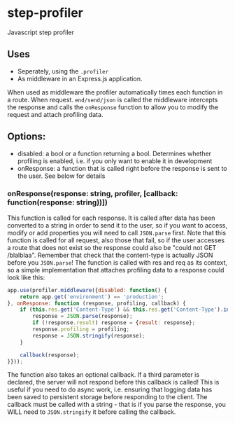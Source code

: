 step-profiler
=============

Javascript step profiler



## Uses
* Seperately, using the ``.profiler`` 
* As middleware in an Express.js application.

When used as middleware the profiler automatically times each function in a route. When request. ``end/send/json`` is called the middleware intercepts the response and calls the ``onResponse`` function to allow you to modify the request and attach profiling data.


## Options:
* disabled: a bool or a function returning a bool. Determines whether profiling is enabled, i.e. if you only want to enable it in development
* onResponse: a function that is called right before the response is sent to the user. See below for details


### onResponse(response: string, profiler, [callback: function(response: string))])
This function is called for each response. It is called after data has been converted to a string in order to send it to the user, so if you want to access, modify or add properties you will need to call ``JSON.parse`` first. Note that this function is called for all request, also those that fail, so if the user accesses a route that does not exist so the response could also be "could not GET /blalblaa". Remember that check that the content-type is actually JSON before you ``JSON.parse``! The function is called with res and req as its context, so a simple implementation that attaches profiling data to a response could look like this:
````javascript
app.use(profiler.middleware({disabled: function() {
	return app.get('environment') == 'production';
}, onResponse: function (response, profiling, callback) {
	if (this.res.get('Content-Type') && this.res.get('Content-Type').indexOf('json') !== -1) {
		response = JSON.parse(response);
		if (!response.result) response = {result: response};
		response.profiling = profiling;
		response = JSON.stringify(response);
	}

	callback(response);
}}));
````

The function also takes an optional callback. If a third parameter is declared, the server will not respond before this callback is called! This is useful if you need to do async work, i.e. ensuring that logging data has been saved to persistent storage before responding to the client. The callback must be called with a string - that is if you parse the response, you WILL need to ``JSON.stringify`` it before calling the callback.